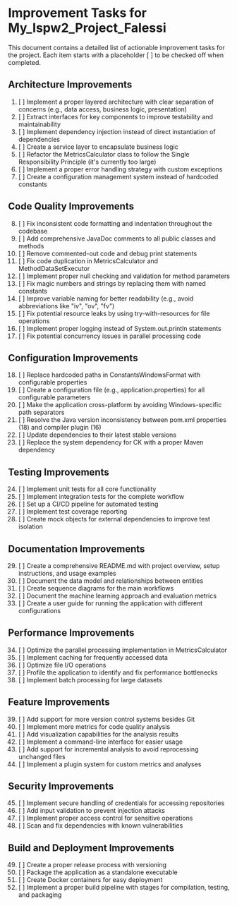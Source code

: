 # Improvement Tasks for My_Ispw2_Project_Falessi

This document contains a detailed list of actionable improvement tasks for the project. Each item starts with a placeholder [ ] to be checked off when completed.

## Architecture Improvements

1. [ ] Implement a proper layered architecture with clear separation of concerns (e.g., data access, business logic, presentation)
2. [ ] Extract interfaces for key components to improve testability and maintainability
3. [ ] Implement dependency injection instead of direct instantiation of dependencies
4. [ ] Create a service layer to encapsulate business logic
5. [ ] Refactor the MetricsCalculator class to follow the Single Responsibility Principle (it's currently too large)
6. [ ] Implement a proper error handling strategy with custom exceptions
7. [ ] Create a configuration management system instead of hardcoded constants

## Code Quality Improvements

8. [ ] Fix inconsistent code formatting and indentation throughout the codebase
9. [ ] Add comprehensive JavaDoc comments to all public classes and methods
10. [ ] Remove commented-out code and debug print statements
11. [ ] Fix code duplication in MetricsCalculator and MethodDataSetExecutor
12. [ ] Implement proper null checking and validation for method parameters
13. [ ] Fix magic numbers and strings by replacing them with named constants
14. [ ] Improve variable naming for better readability (e.g., avoid abbreviations like "iv", "ov", "fv")
15. [ ] Fix potential resource leaks by using try-with-resources for file operations
16. [ ] Implement proper logging instead of System.out.println statements
17. [ ] Fix potential concurrency issues in parallel processing code

## Configuration Improvements

18. [ ] Replace hardcoded paths in ConstantsWindowsFormat with configurable properties
19. [ ] Create a configuration file (e.g., application.properties) for all configurable parameters
20. [ ] Make the application cross-platform by avoiding Windows-specific path separators
21. [ ] Resolve the Java version inconsistency between pom.xml properties (18) and compiler plugin (16)
22. [ ] Update dependencies to their latest stable versions
23. [ ] Replace the system dependency for CK with a proper Maven dependency

## Testing Improvements

24. [ ] Implement unit tests for all core functionality
25. [ ] Implement integration tests for the complete workflow
26. [ ] Set up a CI/CD pipeline for automated testing
27. [ ] Implement test coverage reporting
28. [ ] Create mock objects for external dependencies to improve test isolation

## Documentation Improvements

29. [ ] Create a comprehensive README.md with project overview, setup instructions, and usage examples
30. [ ] Document the data model and relationships between entities
31. [ ] Create sequence diagrams for the main workflows
32. [ ] Document the machine learning approach and evaluation metrics
33. [ ] Create a user guide for running the application with different configurations

## Performance Improvements

34. [ ] Optimize the parallel processing implementation in MetricsCalculator
35. [ ] Implement caching for frequently accessed data
36. [ ] Optimize file I/O operations
37. [ ] Profile the application to identify and fix performance bottlenecks
38. [ ] Implement batch processing for large datasets

## Feature Improvements

39. [ ] Add support for more version control systems besides Git
40. [ ] Implement more metrics for code quality analysis
41. [ ] Add visualization capabilities for the analysis results
42. [ ] Implement a command-line interface for easier usage
43. [ ] Add support for incremental analysis to avoid reprocessing unchanged files
44. [ ] Implement a plugin system for custom metrics and analyses

## Security Improvements

45. [ ] Implement secure handling of credentials for accessing repositories
46. [ ] Add input validation to prevent injection attacks
47. [ ] Implement proper access control for sensitive operations
48. [ ] Scan and fix dependencies with known vulnerabilities

## Build and Deployment Improvements

49. [ ] Create a proper release process with versioning
50. [ ] Package the application as a standalone executable
51. [ ] Create Docker containers for easy deployment
52. [ ] Implement a proper build pipeline with stages for compilation, testing, and packaging